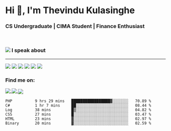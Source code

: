 <h1  align="justify">Hi 👋, I'm Thevindu Kulasinghe</h1>

<h3  align="justify">CS Undergraduate | CIMA Student | Finance Enthusiast</h3>

  <br>



  
  

<span> <h3 style =" align: justify"> <img style = " align: inline  margin: 0px " src="https://img.icons8.com/color/48/000000/talk-male--v1.png"/> I speak about</h3></span>
<hr>

<div margin-left : 10px>
<img  src="https://img.icons8.com/color/48/000000/javascript--v1.png"/>  <img  src="https://img.icons8.com/color/48/000000/typescript.png"/>  <img  src="https://img.icons8.com/color/48/000000/nodejs.png"/>  <img  src="https://img.icons8.com/color/48/000000/react-native.png"/>  <img  src="https://img.icons8.com/fluency/48/000000/azure-1.png"/>  <img  src="https://img.icons8.com/color/48/000000/mongodb.png"/>
<div>
  
  

  <h3  align  =  "justify"  > Find me on:  </h3>
  
 
  
  <a  href  =  "https://www.linkedin.com/in/kulasinghet/"><span style = "vertical-align:middle">  <img src="https://img.icons8.com/color/48/000000/linkedin.png"/>  </a>
    <a  href  =  "https://www.facebook.com/thevinduk"><span style = "vertical-align:middle">  <img src="https://img.icons8.com/color/48/000000/facebook-new.png"/>  </a>
      <a  href  =  "https://twitter.com/kulasinghet"><span style = "vertical-align:middle">  <img src="https://img.icons8.com/color/48/000000/twitter--v1.png"/>  </a>


<!--START_SECTION:waka-->

```text
PHP          9 hrs 29 mins   █████████████████▓░░░░░░░   70.89 %
C#           1 hr 7 mins     ██░░░░░░░░░░░░░░░░░░░░░░░   08.44 %
Log          38 mins         █▒░░░░░░░░░░░░░░░░░░░░░░░   04.82 %
CSS          27 mins         █░░░░░░░░░░░░░░░░░░░░░░░░   03.47 %
HTML         23 mins         ▓░░░░░░░░░░░░░░░░░░░░░░░░   02.97 %
Binary       20 mins         ▓░░░░░░░░░░░░░░░░░░░░░░░░   02.59 %
```

<!--END_SECTION:waka-->
